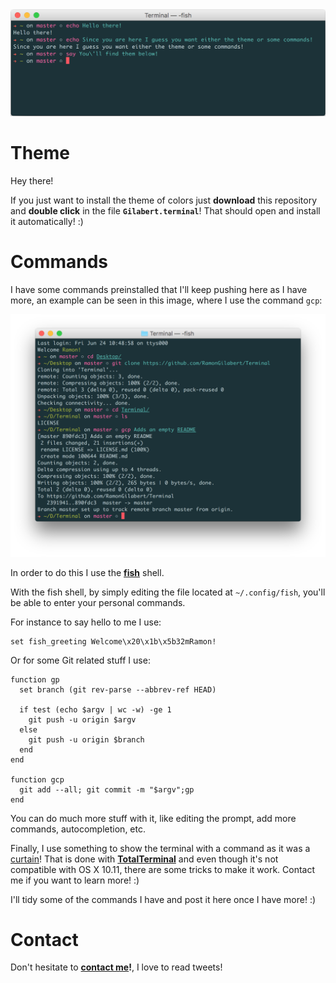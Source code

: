 <div align = "center">
<img src="https://github.com/RamonGilabert/Terminal/blob/master/Resources/header.png" />
</div>

# Theme

Hey there!

If you just want to install the theme of colors just **download** this repository and **double click** in the file **`Gilabert.terminal`**! That should open and install it automatically! :)

# Commands

I have some commands preinstalled that I'll keep pushing here as I have more, an example can be seen in this image, where I use the command `gcp`:

<div align = "center">
<img src="https://github.com/RamonGilabert/Terminal/blob/master/Resources/terminal.png" />
</div>

In order to do this I use the **[fish](https://fishshell.com)** shell.

With the fish shell, by simply editing the file located at `~/.config/fish`, you'll be able to enter your personal commands.

For instance to say hello to me I use:

```shell
set fish_greeting Welcome\x20\x1b\x5b32mRamon!
```

Or for some Git related stuff I use:

```shell
function gp
  set branch (git rev-parse --abbrev-ref HEAD)

  if test (echo $argv | wc -w) -ge 1
    git push -u origin $argv
  else
    git push -u origin $branch
  end
end

function gcp
  git add --all; git commit -m "$argv";gp
end
```

You can do much more stuff with it, like editing the prompt, add more commands, autocompletion, etc.

Finally, I use something to show the terminal with a command as it was a [curtain](https://github.com/RamonGilabert/Terminal/blob/master/Resources/curtain.png)! That is done with **[TotalTerminal](http://totalterminal.binaryage.com)** and even though it's not compatible with OS X 10.11, there are some tricks to make it work. Contact me if you want to learn more! :)

I'll tidy some of the commands I have and post it here once I have more! :)

# Contact

Don't hesitate to **[contact me](https://www.twitter.com/RamonGilabert)!**, I love to read tweets!
